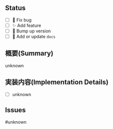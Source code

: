 <!--
  # Pull Request title rule
    - major update: :rocket: bump up version major
    - minor update: :rocket: bump up version minor
    - patch update: :rocket: bump up version patch
    - fix bug: :bug: title
    - add feature: :sparkles: title
    - add or update docs: :memo: title
    - other(add feature, fix bug): title
-->

## Status
- [ ] :bug: Fix bug
- [ ] :sparkles: Add feature
- [ ] :rocket: Bump up version
- [ ] :memo: Add or update `docs`

## 概要(Summary)
<!-- このプルリクエストで実装した内容を端的に記述 -->
<!-- A brief description of what was implemented in this pull request -->
unknown

## 実装内容(Implementation Details)
<!-- 実装した内容をチェックボックス形式で記述 -->
<!-- Description of implemented contents in check box format -->
- [ ] unknown

## Issues
<!-- このプルリクエストに関連するIssue番号(#XX) -->
<!-- Issue number(#XX) associated with this pull request -->
#unknown